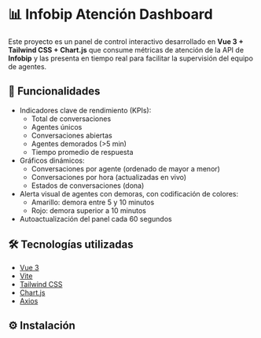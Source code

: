 # 📊 Infobip Atención Dashboard

Este proyecto es un panel de control interactivo desarrollado en **Vue 3 + Tailwind CSS + Chart.js** que consume métricas de atención de la API de **Infobip** y las presenta en tiempo real para facilitar la supervisión del equipo de agentes.

## 🚀 Funcionalidades

- Indicadores clave de rendimiento (KPIs):
  - Total de conversaciones
  - Agentes únicos
  - Conversaciones abiertas
  - Agentes demorados (>5 min)
  - Tiempo promedio de respuesta
- Gráficos dinámicos:
  - Conversaciones por agente (ordenado de mayor a menor)
  - Conversaciones por hora (actualizadas en vivo)
  - Estados de conversaciones (dona)
- Alerta visual de agentes con demoras, con codificación de colores:
  - Amarillo: demora entre 5 y 10 minutos
  - Rojo: demora superior a 10 minutos
- Autoactualización del panel cada 60 segundos

## 🛠️ Tecnologías utilizadas

- [Vue 3](https://vuejs.org/)
- [Vite](https://vitejs.dev/)
- [Tailwind CSS](https://tailwindcss.com/)
- [Chart.js](https://www.chartjs.org/)
- [Axios](https://axios-http.com/)

## ⚙️ Instalación
